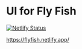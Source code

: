 # UI for Fly Fish
[![Netlify Status](https://api.netlify.com/api/v1/badges/40c1c2bd-6a30-4bb1-a86a-3cedbd432dcb/deploy-status)](https://app.netlify.com/sites/flyfish/deploys)


https://flyfish.netlify.app/
